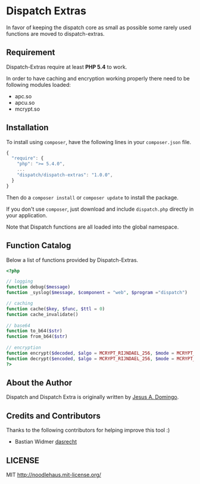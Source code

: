 Dispatch Extras
===============
In favor of keeping the dispatch core as small as possible some rarely used functions are moved to dispatch-extras.

## Requirement
Dispatch-Extras require at least **PHP 5.4** to work.

In order to have caching and encryption working properly there need to be following modules loaded:

  - apc.so
  - apcu.so
  - mcrypt.so

## Installation
To install using `composer`, have the following lines in your `composer.json` file.

```javascript
{
  "require": {
    "php": ">= 5.4.0",
    ...
    "dispatch/dispatch-extras": "1.0.0",
  }
}
```

Then do a `composer install` or `composer update` to install the package.

If you don't use `composer`, just download and include `dispatch.php` directly in
your application.

Note that Dispatch functions are all loaded into the global namespace.
## Function Catalog
Below a list of functions provided by Dispatch-Extras.

```php
<?php

// logging  
function debug($message)  
function _syslog($message, $component = "web", $program ="dispatch")  

// caching  
function cache($key, $func, $ttl = 0)  
function cache_invalidate()  
  
// base64  
function to_b64($str)  
function from_b64($str)  
  
// encryption  
function encrypt($decoded, $algo = MCRYPT_RIJNDAEL_256, $mode = MCRYPT_MODE_CBC)  
function decrypt($encoded, $algo = MCRYPT_RIJNDAEL_256, $mode = MCRYPT_MODE_CBC)  
?>
```

## About the Author

Dispatch and Dispatch Extra is originally written by [Jesus A. Domingo].

[Jesus A. Domingo]: http://noodlehaus.github.io/

## Credits and Contributors

Thanks to the following contributors for helping improve this tool :)

* Bastian Widmer [dasrecht](https://github.com/dasrecht)

## LICENSE
MIT <http://noodlehaus.mit-license.org/>
